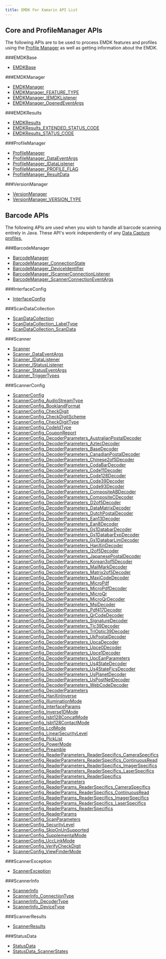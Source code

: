 ```yaml
---
title: EMDK For Xamarin API List
---
```


## Core and ProfileManager APIs
The following APIs are to be used to process EMDK features and profiles using the [Profile Manager](/emdk-for-xamarin/2-0/guide/profilemanager/about) as well as getting information about the EMDK.

###EMDKBase

* [EMDKBase](/emdk-for-xamarin/2-0/api/EMDKBase)


###EMDKManager

* [EMDKManager](/emdk-for-xamarin/2-0/api/EMDKManager)
* [EMDKManager_FEATURE_TYPE](/emdk-for-xamarin/2-0/api/EMDKManager_FEATURE_TYPE)
* [EMDKManager_IEMDKListener](/emdk-for-xamarin/2-0/api/EMDKManager_IEMDKListener)
* [EMDKManager_OpenedEventArgs](/emdk-for-xamarin/2-0/api/EMDKManager_OpenedEventArgs)


###EMDKResults

* [EMDKResults](/emdk-for-xamarin/2-0/api/EMDKResults)
* [EMDKResults_EXTENDED_STATUS_CODE](/emdk-for-xamarin/2-0/api/EMDKResults_EXTENDED_STATUS_CODE)
* [EMDKResults_STATUS_CODE](/emdk-for-xamarin/2-0/api/EMDKResults_STATUS_CODE)


###ProfileManager

* [ProfileManager](/emdk-for-xamarin/2-0/api/ProfileManager)
* [ProfileManager_DataEventArgs](/emdk-for-xamarin/2-0/api/ProfileManager_DataEventArgs)
* [ProfileManager_IDataListener](/emdk-for-xamarin/2-0/api/ProfileManager_IDataListener)
* [ProfileManager_PROFILE_FLAG](/emdk-for-xamarin/2-0/api/ProfileManager_PROFILE_FLAG)
* [ProfileManager_ResultData](/emdk-for-xamarin/2-0/api/ProfileManager_ResultData)


###VersionManager

* [VersionManager](/emdk-for-xamarin/2-0/api/VersionManager)
* [VersionManager_VERSION_TYPE](/emdk-for-xamarin/2-0/api/VersionManager_VERSION_TYPE)


## Barcode APIs
The following APIs are used when you wish to handle all barcode scanning entirely in Java. These API's work independently of any [Data Capture profiles.](/emdk-for-xamarin/2-0/mx/data-capture)


###BarcodeManager

* [BarcodeManager](/emdk-for-xamarin/2-0/api/BarcodeManager)
* [BarcodeManager_ConnectionState](/emdk-for-xamarin/2-0/api/BarcodeManager_ConnectionState)
* [BarcodeManager_DeviceIdentifier](/emdk-for-xamarin/2-0/api/BarcodeManager_DeviceIdentifier)
* [BarcodeManager_IScannerConnectionListener](/emdk-for-xamarin/2-0/api/BarcodeManager_IScannerConnectionListener)
* [BarcodeManager_ScannerConnectionEventArgs](/emdk-for-xamarin/2-0/api/BarcodeManager_ScannerConnectionEventArgs)


###InterfaceConfig

* [InterfaceConfig](/emdk-for-xamarin/2-0/api/InterfaceConfig)


###ScanDataCollection

* [ScanDataCollection](/emdk-for-xamarin/2-0/api/ScanDataCollection)
* [ScanDataCollection_LabelType](/emdk-for-xamarin/2-0/api/ScanDataCollection_LabelType)
* [ScanDataCollection_ScanData](/emdk-for-xamarin/2-0/api/ScanDataCollection_ScanData)


###Scanner

* [Scanner](/emdk-for-xamarin/2-0/api/Scanner)
* [Scanner_DataEventArgs](/emdk-for-xamarin/2-0/api/Scanner_DataEventArgs)
* [Scanner_IDataListener](/emdk-for-xamarin/2-0/api/Scanner_IDataListener)
* [Scanner_IStatusListener](/emdk-for-xamarin/2-0/api/Scanner_IStatusListener)
* [Scanner_StatusEventArgs](/emdk-for-xamarin/2-0/api/Scanner_StatusEventArgs)
* [Scanner_TriggerTypes](/emdk-for-xamarin/2-0/api/Scanner_TriggerTypes)


###ScannerConfig

* [ScannerConfig](/emdk-for-xamarin/2-0/api/ScannerConfig)
* [ScannerConfig_AudioStreamType](/emdk-for-xamarin/2-0/api/ScannerConfig_AudioStreamType)
* [ScannerConfig_BooklandFormat](/emdk-for-xamarin/2-0/api/ScannerConfig_BooklandFormat)
* [ScannerConfig_CheckDigit](/emdk-for-xamarin/2-0/api/ScannerConfig_CheckDigit)
* [ScannerConfig_CheckDigitScheme](/emdk-for-xamarin/2-0/api/ScannerConfig_CheckDigitScheme)
* [ScannerConfig_CheckDigitType](/emdk-for-xamarin/2-0/api/ScannerConfig_CheckDigitType)
* [ScannerConfig_CodeIdType](/emdk-for-xamarin/2-0/api/ScannerConfig_CodeIdType)
* [ScannerConfig_CouponReport](/emdk-for-xamarin/2-0/api/ScannerConfig_CouponReport)
* [ScannerConfig_DecoderParameters_AustralianPostalDecoder](/emdk-for-xamarin/2-0/api/ScannerConfig_DecoderParameters_AustralianPostalDecoder)
* [ScannerConfig_DecoderParameters_AztecDecoder](/emdk-for-xamarin/2-0/api/ScannerConfig_DecoderParameters_AztecDecoder)
* [ScannerConfig_DecoderParameters_BaseDecoder](/emdk-for-xamarin/2-0/api/ScannerConfig_DecoderParameters_BaseDecoder)
* [ScannerConfig_DecoderParameters_CanadianPostalDecoder](/emdk-for-xamarin/2-0/api/ScannerConfig_DecoderParameters_CanadianPostalDecoder)
* [ScannerConfig_DecoderParameters_Chinese2of5Decoder](/emdk-for-xamarin/2-0/api/ScannerConfig_DecoderParameters_Chinese2of5Decoder)
* [ScannerConfig_DecoderParameters_CodaBarDecoder](/emdk-for-xamarin/2-0/api/ScannerConfig_DecoderParameters_CodaBarDecoder)
* [ScannerConfig_DecoderParameters_Code11Decoder](/emdk-for-xamarin/2-0/api/ScannerConfig_DecoderParameters_Code11Decoder)
* [ScannerConfig_DecoderParameters_Code128Decoder](/emdk-for-xamarin/2-0/api/ScannerConfig_DecoderParameters_Code128Decoder)
* [ScannerConfig_DecoderParameters_Code39Decoder](/emdk-for-xamarin/2-0/api/ScannerConfig_DecoderParameters_Code39Decoder)
* [ScannerConfig_DecoderParameters_Code93Decoder](/emdk-for-xamarin/2-0/api/ScannerConfig_DecoderParameters_Code93Decoder)
* [ScannerConfig_DecoderParameters_CompositeABDecoder](/emdk-for-xamarin/2-0/api/ScannerConfig_DecoderParameters_CompositeABDecoder)
* [ScannerConfig_DecoderParameters_CompositeCDecoder](/emdk-for-xamarin/2-0/api/ScannerConfig_DecoderParameters_CompositeCDecoder)
* [ScannerConfig_DecoderParameters_D2of5Decoder](/emdk-for-xamarin/2-0/api/ScannerConfig_DecoderParameters_D2of5Decoder)
* [ScannerConfig_DecoderParameters_DataMatrixDecoder](/emdk-for-xamarin/2-0/api/ScannerConfig_DecoderParameters_DataMatrixDecoder)
* [ScannerConfig_DecoderParameters_DutchPostalDecoder](/emdk-for-xamarin/2-0/api/ScannerConfig_DecoderParameters_DutchPostalDecoder)
* [ScannerConfig_DecoderParameters_Ean13Decoder](/emdk-for-xamarin/2-0/api/ScannerConfig_DecoderParameters_Ean13Decoder)
* [ScannerConfig_DecoderParameters_Ean8Decoder](/emdk-for-xamarin/2-0/api/ScannerConfig_DecoderParameters_Ean8Decoder)
* [ScannerConfig_DecoderParameters_Gs1DatabarDecoder](/emdk-for-xamarin/2-0/api/ScannerConfig_DecoderParameters_Gs1DatabarDecoder)
* [ScannerConfig_DecoderParameters_Gs1DatabarExpDecoder](/emdk-for-xamarin/2-0/api/ScannerConfig_DecoderParameters_Gs1DatabarExpDecoder)
* [ScannerConfig_DecoderParameters_Gs1DatabarLimDecoder](/emdk-for-xamarin/2-0/api/ScannerConfig_DecoderParameters_Gs1DatabarLimDecoder)
* [ScannerConfig_DecoderParameters_HanXinDecoder](/emdk-for-xamarin/2-0/api/ScannerConfig_DecoderParameters_HanXinDecoder)
* [ScannerConfig_DecoderParameters_I2of5Decoder](/emdk-for-xamarin/2-0/api/ScannerConfig_DecoderParameters_I2of5Decoder)
* [ScannerConfig_DecoderParameters_JapanesePostalDecoder](/emdk-for-xamarin/2-0/api/ScannerConfig_DecoderParameters_JapanesePostalDecoder)
* [ScannerConfig_DecoderParameters_Korean3of5Decoder](/emdk-for-xamarin/2-0/api/ScannerConfig_DecoderParameters_Korean3of5Decoder)
* [ScannerConfig_DecoderParameters_MailMarkDecoder](/emdk-for-xamarin/2-0/api/ScannerConfig_DecoderParameters_MailMarkDecoder)
* [ScannerConfig_DecoderParameters_Matrix2of5Decoder](/emdk-for-xamarin/2-0/api/ScannerConfig_DecoderParameters_Matrix2of5Decoder)
* [ScannerConfig_DecoderParameters_MaxiCodeDecoder](/emdk-for-xamarin/2-0/api/ScannerConfig_DecoderParameters_MaxiCodeDecoder)
* [ScannerConfig_DecoderParameters_MicroPdf](/emdk-for-xamarin/2-0/api/ScannerConfig_DecoderParameters_MicroPdf)
* [ScannerConfig_DecoderParameters_MicroPdfDecoder](/emdk-for-xamarin/2-0/api/ScannerConfig_DecoderParameters_MicroPdfDecoder)
* [ScannerConfig_DecoderParameters_MicroQr](/emdk-for-xamarin/2-0/api/ScannerConfig_DecoderParameters_MicroQr)
* [ScannerConfig_DecoderParameters_MicroQrDecoder](/emdk-for-xamarin/2-0/api/ScannerConfig_DecoderParameters_MicroQrDecoder)
* [ScannerConfig_DecoderParameters_MsiDecoder](/emdk-for-xamarin/2-0/api/ScannerConfig_DecoderParameters_MsiDecoder)
* [ScannerConfig_DecoderParameters_Pdf417Decoder](/emdk-for-xamarin/2-0/api/ScannerConfig_DecoderParameters_Pdf417Decoder)
* [ScannerConfig_DecoderParameters_QrCodeDecoder](/emdk-for-xamarin/2-0/api/ScannerConfig_DecoderParameters_QrCodeDecoder)
* [ScannerConfig_DecoderParameters_SignatureDecoder](/emdk-for-xamarin/2-0/api/ScannerConfig_DecoderParameters_SignatureDecoder)
* [ScannerConfig_DecoderParameters_Tlc39Decoder](/emdk-for-xamarin/2-0/api/ScannerConfig_DecoderParameters_Tlc39Decoder)
* [ScannerConfig_DecoderParameters_TriOptic39Decoder](/emdk-for-xamarin/2-0/api/ScannerConfig_DecoderParameters_TriOptic39Decoder)
* [ScannerConfig_DecoderParameters_UkPostalDecoder](/emdk-for-xamarin/2-0/api/ScannerConfig_DecoderParameters_UkPostalDecoder)
* [ScannerConfig_DecoderParameters_UpcaDecoder](/emdk-for-xamarin/2-0/api/ScannerConfig_DecoderParameters_UpcaDecoder)
* [ScannerConfig_DecoderParameters_Upce0Decoder](/emdk-for-xamarin/2-0/api/ScannerConfig_DecoderParameters_Upce0Decoder)
* [ScannerConfig_DecoderParameters_Upce1Decoder](/emdk-for-xamarin/2-0/api/ScannerConfig_DecoderParameters_Upce1Decoder)
* [ScannerConfig_DecoderParameters_UpcEanParameters](/emdk-for-xamarin/2-0/api/ScannerConfig_DecoderParameters_UpcEanParameters)
* [ScannerConfig_DecoderParameters_Us4StateDecoder](/emdk-for-xamarin/2-0/api/ScannerConfig_DecoderParameters_Us4StateDecoder)
* [ScannerConfig_DecoderParameters_Us4StateFicsDecoder](/emdk-for-xamarin/2-0/api/ScannerConfig_DecoderParameters_Us4StateFicsDecoder)
* [ScannerConfig_DecoderParameters_UsPlanetDecoder](/emdk-for-xamarin/2-0/api/ScannerConfig_DecoderParameters_UsPlanetDecoder)
* [ScannerConfig_DecoderParameters_UsPostNetDecoder](/emdk-for-xamarin/2-0/api/ScannerConfig_DecoderParameters_UsPostNetDecoder)
* [ScannerConfig_DecoderParameters_WebCodeDecoder](/emdk-for-xamarin/2-0/api/ScannerConfig_DecoderParameters_WebCodeDecoder)
* [ScannerConfig_DecoderParameters](/emdk-for-xamarin/2-0/api/ScannerConfig_DecoderParameters)
* [ScannerConfig_HanXinInverse](/emdk-for-xamarin/2-0/api/ScannerConfig_HanXinInverse)
* [ScannerConfig_IlluminationMode](/emdk-for-xamarin/2-0/api/ScannerConfig_IlluminationMode)
* [ScannerConfig_InterfaceParams](/emdk-for-xamarin/2-0/api/ScannerConfig_InterfaceParams)
* [ScannerConfig_Inverse1DMode](/emdk-for-xamarin/2-0/api/ScannerConfig_Inverse1DMode)
* [ScannerConfig_Isbt128ConcatMode](/emdk-for-xamarin/2-0/api/ScannerConfig_Isbt128ConcatMode)
* [ScannerConfig_Isbt128ContactMode](/emdk-for-xamarin/2-0/api/ScannerConfig_Isbt128ContactMode)
* [ScannerConfig_LcdMode](/emdk-for-xamarin/2-0/api/ScannerConfig_LcdMode)
* [ScannerConfig_LinearSecurityLevel](/emdk-for-xamarin/2-0/api/ScannerConfig_LinearSecurityLevel)
* [ScannerConfig_PickList](/emdk-for-xamarin/2-0/api/ScannerConfig_PickList)
* [ScannerConfig_PowerMode](/emdk-for-xamarin/2-0/api/ScannerConfig_PowerMode)
* [ScannerConfig_Preamble](/emdk-for-xamarin/2-0/api/ScannerConfig_Preamble)
* [ScannerConfig_ReaderParameters_ReaderSpecifics_CameraSpecifics](/emdk-for-xamarin/2-0/api/ScannerConfig_ReaderParameters_ReaderSpecifics_CameraSpecifics)
* [ScannerConfig_ReaderParameters_ReaderSpecifics_ContinuousRead](/emdk-for-xamarin/2-0/api/ScannerConfig_ReaderParameters_ReaderSpecifics_ContinuousRead)
* [ScannerConfig_ReaderParameters_ReaderSpecifics_ImagerSpecifics](/emdk-for-xamarin/2-0/api/ScannerConfig_ReaderParameters_ReaderSpecifics_ImagerSpecifics)
* [ScannerConfig_ReaderParameters_ReaderSpecifics_LaserSpecifics](/emdk-for-xamarin/2-0/api/ScannerConfig_ReaderParameters_ReaderSpecifics_LaserSpecifics)
* [ScannerConfig_ReaderParameters_ReaderSpecifics](/emdk-for-xamarin/2-0/api/ScannerConfig_ReaderParameters_ReaderSpecifics)
* [ScannerConfig_ReaderParameters](/emdk-for-xamarin/2-0/api/ScannerConfig_ReaderParameters)
* [ScannerConfig_ReaderParams_ReaderSpecifics_CameraSpecifics](/emdk-for-xamarin/2-0/api/ScannerConfig_ReaderParams_ReaderSpecifics_CameraSpecifics)
* [ScannerConfig_ReaderParams_ReaderSpecifics_ContinuousRead](/emdk-for-xamarin/2-0/api/ScannerConfig_ReaderParams_ReaderSpecifics_ContinuousRead)
* [ScannerConfig_ReaderParams_ReaderSpecifics_ImagerSpecifics](/emdk-for-xamarin/2-0/api/ScannerConfig_ReaderParams_ReaderSpecifics_ImagerSpecifics)
* [ScannerConfig_ReaderParams_ReaderSpecifics_LaserSpecifics](/emdk-for-xamarin/2-0/api/ScannerConfig_ReaderParams_ReaderSpecifics_LaserSpecifics)
* [ScannerConfig_ReaderParams_ReaderSpecifics](/emdk-for-xamarin/2-0/api/ScannerConfig_ReaderParams_ReaderSpecifics)
* [ScannerConfig_ReaderParams](/emdk-for-xamarin/2-0/api/ScannerConfig_ReaderParams)
* [ScannerConfig_ScanParameters](/emdk-for-xamarin/2-0/api/ScannerConfig_ScanParameters)
* [ScannerConfig_SecurityLevel](/emdk-for-xamarin/2-0/api/ScannerConfig_SecurityLevel)
* [ScannerConfig_SkipOnUnSupported](/emdk-for-xamarin/2-0/api/ScannerConfig_SkipOnUnSupported)
* [ScannerConfig_SupplementalMode](/emdk-for-xamarin/2-0/api/ScannerConfig_SupplementalMode)
* [ScannerConfig_UccLinkMode](/emdk-for-xamarin/2-0/api/ScannerConfig_UccLinkMode)
* [ScannerConfig_VerifyCheckDigit](/emdk-for-xamarin/2-0/api/ScannerConfig_VerifyCheckDigit)
* [ScannerConfig_ViewFinderMode](/emdk-for-xamarin/2-0/api/ScannerConfig_ViewFinderMode)


###ScannerException

* [ScannerException](/emdk-for-xamarin/2-0/api/ScannerException)


###ScannerInfo

* [ScannerInfo](/emdk-for-xamarin/2-0/api/ScannerInfo)
* [ScannerInfo_ConnectionType](/emdk-for-xamarin/2-0/api/ScannerInfo_ConnectionType)
* [ScannerInfo_DecoderType](/emdk-for-xamarin/2-0/api/ScannerInfo_DecoderType)
* [ScannerInfo_DeviceType](/emdk-for-xamarin/2-0/api/ScannerInfo_DeviceType)


###ScannerResults

* [ScannerResults](/emdk-for-xamarin/2-0/api/ScannerResults)


###StatusData

* [StatusData](/emdk-for-xamarin/2-0/api/StatusData)
* [StatusData_ScannerStates](/emdk-for-xamarin/2-0/api/StatusData_ScannerStates)








